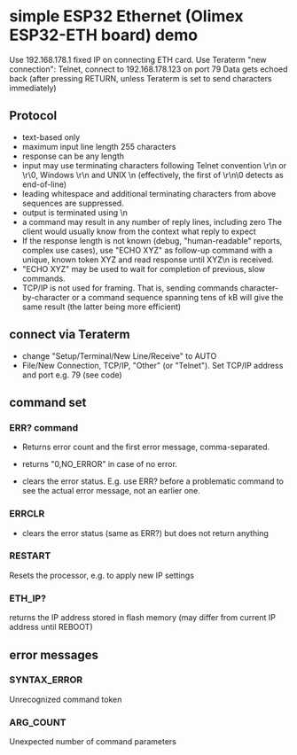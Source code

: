 # simple ESP32 Ethernet (Olimex ESP32-ETH board) demo
Use 192.168.178.1 fixed IP on connecting ETH card.
Use Teraterm "new connection": Telnet, connect to 192.168.178.123 on port 79
Data gets echoed back (after pressing RETURN, unless Teraterm is set to send characters immediately)

## Protocol
- text-based only
- maximum input line length 255 characters
- response can be any length
- input may use terminating characters following Telnet convention \r\n or \r\0, Windows \r\n and UNIX \n (effectively, the first of \r\n\0 detects as end-of-line)
- leading whitespace and additional terminating characters from above sequences  are suppressed.
- output is terminated using \n
- a command may result in any number of reply lines, including zero The client would usually know from the context what reply to expect
- If the response length is not known (debug, "human-readable" reports, complex use cases), use "ECHO XYZ" as follow-up command with a unique, known token XYZ and read response until XYZ\n is received.
- "ECHO XYZ" may be used to wait for completion of previous, slow commands.
- TCP/IP is not used for framing. That is, sending commands character-by-character or a command sequence spanning tens of kB will give the same result (the latter being more efficient)

## connect via Teraterm
- change "Setup/Terminal/New Line/Receive" to AUTO
- File/New Connection, TCP/IP, "Other" (or "Telnet"). Set TCP/IP address and port e.g. 79 (see code)

## command set
### ERR? command
- Returns error count and the first error message, comma-separated.

- returns "0,NO_ERROR" in case of no error.

- clears the error status. E.g. use ERR? before a problematic command to see the actual error message, not an earlier one.

### ERRCLR
- clears the error status (same as ERR?) but does not return anything

### RESTART
Resets the processor, e.g. to apply new IP settings

### ETH_IP?
returns the IP address stored in flash memory (may differ from current IP address until REBOOT)

## error messages
### SYNTAX_ERROR
Unrecognized command token
### ARG_COUNT
Unexpected number of command parameters
